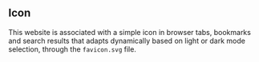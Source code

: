 ## Icon

This website is associated with a simple icon in browser tabs, bookmarks and
search results that adapts dynamically based on light or dark mode selection,
through the `favicon.svg` file.
